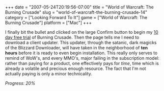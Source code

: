 +++
date = "2007-05-24T20:19:56-07:00"
title = "World of Warcraft: The Burning Crusade"
slug = "world-of-warcraft-the-burning-crusade-14"
category = ["Looking Forward To It"]
game = ["World of Warcraft: The Burning Crusade"]
platform = ["Mac"]
+++

I finally bit the bullet and clicked on the large Confirm button to begin my <a href="http://worldofwarcraft.com/burningcrusade/trial/">10 day free trial</a> of Burning Crusade.  Then the page tells me I need to download a client updater.  This updater, through the satanic, dark magicks of the Blizzard Downloader, will have taken in the neighborhood of <b>ten hours</b> before it is ready to even begin installation.  This really only serves to remind of WoW's, and every MMO's, major failing in the subscription model: rather than paying for a product, one effectively pays for <i>time</i>, time which is already a volatile and precious enough resource.  The fact that I'm not actually paying is only a minor technicality.

<i>Progress: 20%</i>
